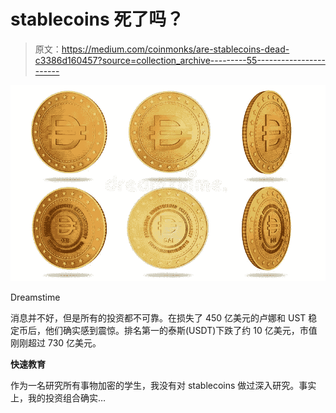# stablecoins 死了吗？

> 原文：<https://medium.com/coinmonks/are-stablecoins-dead-c3386d160457?source=collection_archive---------55----------------------->

![](img/2cd5e289378b64d4cbf46544a15da587.png)

Dreamstime

消息并不好，但是所有的投资都不可靠。在损失了 450 亿美元的卢娜和 UST 稳定币后，他们确实感到震惊。排名第一的泰斯(USDT)下跌了约 10 亿美元，市值刚刚超过 730 亿美元。

**快速教育**

作为一名研究所有事物加密的学生，我没有对 stablecoins 做过深入研究。事实上，我的投资组合确实…